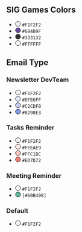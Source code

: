 ## SIG Games Colors
- <span style="display:inline-block; width:12px; height:12px; background-color: #F1F1F1; border: 1px solid black; border-radius: 50%;"></span> `#F1F2F2`
- <span style="display:inline-block; width:12px; height:12px; background-color: #684B9F; border: 1px solid black; border-radius: 50%;"></span> `#684B9F`
- <span style="display:inline-block; width:12px; height:12px; background-color: #333132; border: 1px solid black; border-radius: 50%;"></span> `#333132`
- <span style="display:inline-block; width:12px; height:12px; background-color: #FFFFFF; border: 1px solid black; border-radius: 50%;"></span> `#FFFFFF`


## Email Type
### Newsletter DevTeam
- <span style="display:inline-block; width:12px; height:12px; background-color: #F1F2F2; border: 1px solid black; border-radius: 50%;"></span> `#F1F2F2`
- <span style="display:inline-block; width:12px; height:12px; background-color: #DFE6FF; border: 1px solid black; border-radius: 50%;"></span> `#DFE6FF` 
- <span style="display:inline-block; width:12px; height:12px; background-color: #C2CDF0; border: 1px solid black; border-radius: 50%;"></span> `#C2CDF0` 
- <span style="display:inline-block; width:12px; height:12px; background-color: #8298E3; border: 1px solid black; border-radius: 50%;"></span> `#8298E3` 

### Tasks Reminder
- <span style="display:inline-block; width:12px; height:12px; background-color: #F1F2F2; border: 1px solid black; border-radius: 50%;"></span> `#F1F2F2`
- <span style="display:inline-block; width:12px; height:12px; background-color: #FEEAE9; border: 1px solid black; border-radius: 50%;"></span> `#FEEAE9`
- <span style="display:inline-block; width:12px; height:12px; background-color: #FFC1BC; border: 1px solid black; border-radius: 50%;"></span> `#FFC1BC`
- <span style="display:inline-block; width:12px; height:12px; background-color: #ED7D72; border: 1px solid black; border-radius: 50%;"></span> `#ED7D72`

### Meeting Reminder
- <span style="display:inline-block; width:12px; height:12px; background-color: #F1F2F2; border: 1px solid black; border-radius: 50%;"></span> `#F1F2F2`
- <span style="display:inline-block; width:12px; height:12px; background-color: #60B498; border: 1px solid black; border-radius: 50%;"></span> `[#60B498]`

### Default
- <span style="display:inline-block; width:12px; height:12px; background-color: #F1F2F2; border: 1px solid black; border-radius: 50%;"></span> `#F1F2F2`
